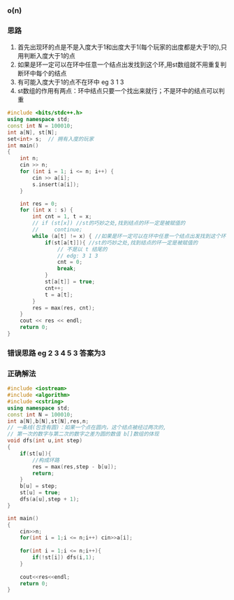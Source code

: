 ### o(n)
### 思路
1. 首先出现环的点是不是入度大于1和出度大于1(每个玩家的出度都是大于1的),只用判断入度大于1的点
2. 如果是环一定可以在环中任意一个结点出发找到这个环,用st数组就不用重复判断环中每个的结点
3. 有可能入度大于1的点不在环中 eg 3 1 3
4. st数组的作用有两点：环中结点只要一个找出来就行；不是环中的结点可以判重
```c++
#include <bits/stdc++.h>
using namespace std;
const int N = 100010;
int a[N], st[N];
set<int> s;  // 拥有入度的玩家
int main()
{
    int n;
    cin >> n;
    for (int i = 1; i <= n; i++) {
        cin >> a[i];
        s.insert(a[i]);
    }

    int res = 0;
    for (int x : s) {
        int cnt = 1, t = x;
        // if (st[x]) //st的巧妙之处,找到结点的环一定是被赋值的
        //     continue;
        while (a[t] != x) { //如果是环一定可以在环中任意一个结点出发找到这个环
            if(st[a[t]]){ //st的巧妙之处,找到结点的环一定是被赋值的
                // 不是以 t 结尾的 
                // edg: 3 1 3
                cnt = 0;
                break;
            }
            st[a[t]] = true;
            cnt++;
            t = a[t];
        }
        res = max(res, cnt);
    }
    cout << res << endl;
    return 0;
}
```

### 错误思路  eg 2 3 4 5 3  答案为3


### 正确解法
```c++
#include <iostream>
#include <algorithm>
#include <cstring>
using namespace std;
const int N = 100010;
int a[N],b[N],st[N],res,n; 
// 一条线(包含有圆)：如果一个点在圆内，这个结点被经过两次的,
// 第一次的数字与第二次的数字之差为圆的数值 b[]数组的体现
void dfs(int u,int step)
{
    if(st[u]){
        //构成环路
        res = max(res,step - b[u]);
        return;
    }
    b[u] = step;
    st[u] = true;
    dfs(a[u],step + 1);
}

int main()
{
    cin>>n;
    for(int i = 1;i <= n;i++) cin>>a[i];
    
    for(int i = 1;i <= n;i++){
        if(!st[i]) dfs(i,1);
    }
    
    cout<<res<<endl;
    return 0;
}
```
